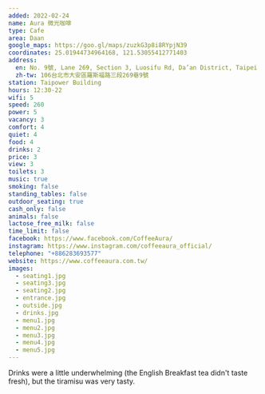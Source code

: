 ```yaml
---
added: 2022-02-24
name: Aura 微光咖啡
type: Cafe
area: Daan
google_maps: https://goo.gl/maps/zuzkG3p8i8RYpjN39
coordinates: 25.01944734964168, 121.53055412771403
address:
  en: No. 9號, Lane 269, Section 3, Luosifu Rd, Da’an District, Taipei City, 106
  zh-tw: 106台北市大安區羅斯福路三段269巷9號
station: Taipower Building
hours: 12:30-22
wifi: 5
speed: 260
power: 5
vacancy: 3
comfort: 4
quiet: 4
food: 4
drinks: 2
price: 3
view: 3
toilets: 3
music: true
smoking: false
standing_tables: false
outdoor_seating: true
cash_only: false
animals: false
lactose_free_milk: false
time_limit: false
facebook: https://www.facebook.com/CoffeeAura/
instagram: https://www.instagram.com/coffeeaura_official/
telephone: "+886283693577"
website: https://www.coffeeaura.com.tw/
images:
  - seating1.jpg
  - seating3.jpg
  - seating2.jpg
  - entrance.jpg
  - outside.jpg
  - drinks.jpg
  - menu1.jpg
  - menu2.jpg
  - menu3.jpg
  - menu4.jpg
  - menu5.jpg
---
```


Drinks were a little underwhelming (the English Breakfast tea didn't taste fresh), but the tiramisu was very tasty.
